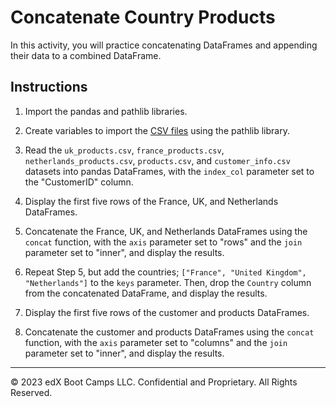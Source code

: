# Concatenate Country Products

In this activity, you will practice concatenating DataFrames and appending their data to a combined DataFrame.

## Instructions

1. Import the pandas and pathlib libraries.

2. Create variables to import the [CSV files](Unsolved/Resources/) using the pathlib library.

3. Read the `uk_products.csv`, `france_products.csv`, `netherlands_products.csv`, `products.csv`, and `customer_info.csv` datasets into pandas DataFrames, with the `index_col` parameter set to the "CustomerID" column.

4. Display the first five rows of the France, UK, and Netherlands DataFrames.

5. Concatenate the France, UK, and Netherlands DataFrames using the `concat` function, with the `axis` parameter set to "rows" and the `join` parameter set to "inner", and display the results.

6. Repeat Step 5, but add the countries; `["France", "United Kingdom", "Netherlands"]` to the `keys` parameter. Then, drop the `Country` column from the concatenated DataFrame, and display the results.

7. Display the first five rows of the customer and products DataFrames.

8. Concatenate the customer and products DataFrames using the `concat` function, with the `axis` parameter set to "columns" and the `join` parameter set to "inner", and display the results.


---

© 2023 edX Boot Camps LLC. Confidential and Proprietary. All Rights Reserved.
